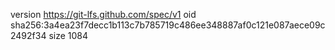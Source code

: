 version https://git-lfs.github.com/spec/v1
oid sha256:3a4ea23f7decc1b113c7b785719c486ee348887af0c121e087aece09c2492f34
size 1084
